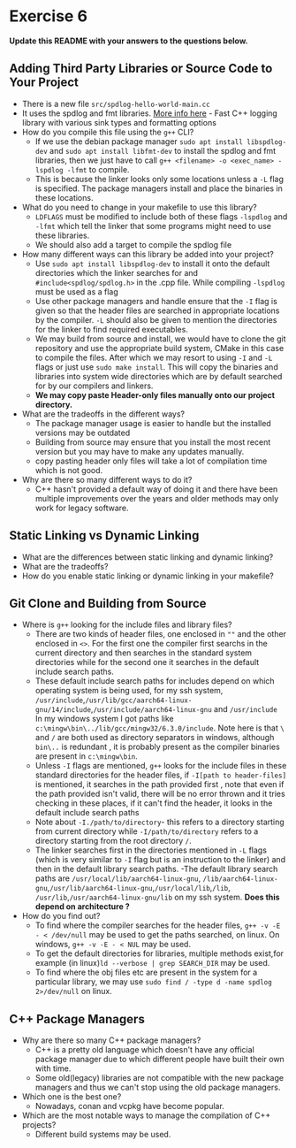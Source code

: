 # Exercise 6

**Update this README with your answers to the questions below.**

## Adding Third Party Libraries or Source Code to Your Project

- There is a new file `src/spdlog-hello-world-main.cc`
- It uses the spdlog and fmt libraries. 
  [More info here](https://github.com/gabime/spdlog) - Fast C++ logging 
  library with various sink types and formatting options
- How do you compile this file using the `g++` CLI?
  - If we use the debian package manager `sudo apt install libspdlog-dev` and `sudo apt install libfmt-dev` to install the spdlog and fmt libraries, then we just have to call  `g++ <filename> -o <exec_name> -lspdlog -lfmt` to compile.
  - This is because the linker looks only some locations unless a `-L` flag is specified. The package managers install and place the binaries in these locations.
- What do you need to change in your makefile to use this library?
  - `LDFLAGS` must be modified to include both of these flags `-lspdlog` and `-lfmt` which tell the linker that some programs might need to use these libraries.
  - We should also add a target to compile the spdlog file
- How many different ways can this library be added into your project?
  - Use `sudo apt install libspdlog-dev` to install it onto the default directories which the linker searches for and `#include<spdlog/spdlog.h>` in the .cpp file. While compiling `-lspdlog` must be used as a flag
  - Use other package managers and handle ensure that the `-I` flag is given so that the header files are searched in appropriate locations by the compiler. `-L` should also be given to mention the directories for the linker to find required executables.
  - We may build from source and install, we would  have to clone the git repository and use the appropriate build system, CMake in this case to compile the files. After which we may resort to using `-I` and `-L` flags or just use `sudo make install`. This will copy the binaries and libraries into system wide directories which are by default searched for by our compilers and linkers.
  - **We may copy paste Header-only files manually onto our project directory.**
- What are the tradeoffs in the different ways?
  - The package manager usage is easier to handle but the installed versions may be outdated
  - Building from source may ensure that you install the most recent version but you may have to make any updates manually.
  - copy pasting header only files will take a lot of compilation time which is not good.
- Why are there so many different ways to do it?
  - C++ hasn't provided a default way of doing it and there have been multiple improvements over the years and older methods may only work for legacy software.  
## Static Linking vs Dynamic Linking

- What are the differences between static linking and dynamic linking?
- What are the tradeoffs?
- How do you enable static linking or dynamic linking in your makefile?

## Git Clone and Building from Source

- Where is `g++` looking for the include files and library files?
  - There are two kinds of header files, one enclosed in `""` and the other enclosed in `<>`. For the first one the compiler first searchs in the current directory and then searches in the standard system directories while for the second one it searches in the default include search paths.
  - These default include search paths for includes depend on which operating system is being used, for my ssh system, `/usr/include`,`/usr/lib/gcc/aarch64-linux-gnu/14/include`,`/usr/include/aarch64-linux-gnu` and `/usr/include`   
  In my windows system I got paths like ` c:\mingw\bin\../lib/gcc/mingw32/6.3.0/include`. Note here is that `\` and `/` are both used as directory separators in windows, although `bin\..` is redundant , it is probably present as the compiler binaries are present in `c:\mingw\bin`. 
  - Unless `-I` flags are mentioned, `g++` looks for the include files in these standard directories for the header files, if `-I[path to header-files]` is mentioned, it searches in the path provided first , note that even if the path provided isn't valid, there will be no error thrown and it tries checking in these places, if it can't find the header, it looks in the default include search paths
  - Note about `-I./path/to/directory`- this refers to a directory starting from current directory while `-I/path/to/directory` refers to a directory starting from the root directory `/`.
  - The linker searches first in the directories mentioned in `-L` flags (which is very similar to `-I` flag but is an instruction to the linker) and then in the default library search paths.
  -The default library search paths are `/usr/local/lib/aarch64-linux-gnu`,
`/lib/aarch64-linux-gnu`,`/usr/lib/aarch64-linux-gnu`,`/usr/local/lib`,`/lib`,
`/usr/lib`,`/usr/aarch64-linux-gnu/lib` on my ssh system.
**Does this depend on architecture ?**
- How do you find out?
  - To find where the compiler searches for the header files, 
    `g++ -v -E - < /dev/null` may be used to get the paths searched, on linux.
    On windows, `g++ -v -E - < NUL` may be used. 
  - To get the default directories for libraries, multiple methods exist,for example (in linux)`ld --verbose | grep SEARCH_DIR` may be used.
  - To find where the obj files etc are present in the system for a particular library, we may use `sudo find / -type d -name spdlog 2>/dev/null` on linux.

## C++ Package Managers

- Why are there so many C++ package managers?
  - C++ is a pretty old language which doesn't have any official package manager due to which different people have built their own with time.
  - Some old(legacy) libraries are not compatible with the new package managers and thus we can't stop using the old package managers.
- Which one is the best one?
  - Nowadays, conan and vcpkg have become popular.
- Which are the most notable ways to manage the compilation of C++ projects?
  - Different build systems may be used.